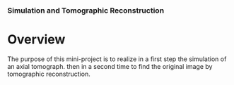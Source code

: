### Simulation and Tomographic Reconstruction
# Overview
The purpose of this mini-project is to realize in a first step the simulation of an axial tomograph. then in a second time to find the original image by tomographic reconstruction.
